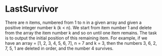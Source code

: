 # LastSurvivor
There are n items, numbered from 1 to n in a given array and given a positive integer number k (k &lt; n). We start from item number 1 and delete from the array the item number k and so on until one item remains. The task is to output the initial position of this remaining item. For example, if we have an array = [1, 2, 3, 4, 5, 6, 7], n = 7 and k = 3, then the numbers 3, 6, 2, 7, 5, 1 are deleted in order, and the number 4 survives.
